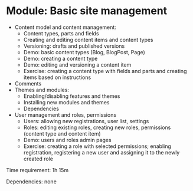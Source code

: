 # Module: Basic site management



- Content model and content management:
	- Content types, parts and fields
	- Creating and editing content items and content types
	- Versioning: drafts and published versions
	- Demo: basic content types (Blog, BlogPost, Page)
	- Demo: creating a content type
	- Demo: editing and versioning a content item
	- Exercise: creating a content type with fields and parts and creating items based on instructions
- Comments
- Themes and modules:
	- Enabling/disabling features and themes
	- Installing new modules and themes
	- Dependencies
- User management and roles, permissions
	- Users: allowing new registrations, user list, settings
	- Roles: editing existing roles, creating new roles, permissions (content type and content item)
	- Demo: users and roles admin pages
	- Exercise: creating a role with selected permissions; enabling registration, registering a new user and assigning it to the newly created role

Time requirement: 1h 15m

Dependencies: none